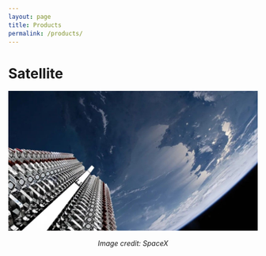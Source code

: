 ```yaml
---
layout: page
title: Products
permalink: /products/
---
```


# Satellite #

![SpaceX Starlink satellites deploying in LEO](/assets/images/satellitedeploy.jpg)

<div style="text-align: center;"><em>Image credit: SpaceX</em></div>



